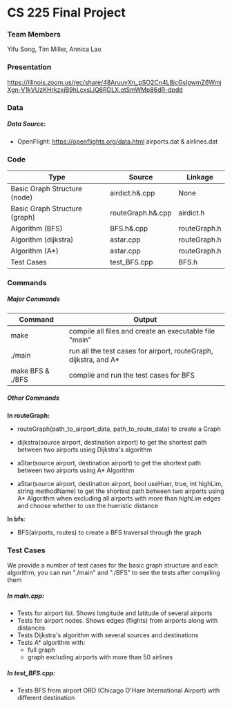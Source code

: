 # CS 225 Final Project

### Team Members

Yifu Song, Tim Miller, Annica Lao

### Presentation

https://illinois.zoom.us/rec/share/48AruuvXn_pSO2Cn4L8jcGsIpwmZ6WmjXgn-V1kVUzKHrkzxjB9hLcxsLjQ6RDLX.otSmWMp86dR-dpdd 

### Data

##### Data Source:

- OpenFlight: https://openflights.org/data.html airports.dat & airlines.dat

### Code

| Type                          | Source            | Linkage      |
| ----------------------------- | ----------------- | ------------ |
| Basic Graph Structure (node)  | airdict.h&.cpp    | None         |
| Basic Graph Structure (graph) | routeGraph.h&.cpp | airdict.h    |
| Algorithm (BFS)               | BFS.h&.cpp        | routeGraph.h |
| Algorithm (dijkstra)          | astar.cpp         | routeGraph.h |
| Algorithm (A*)                | astar.cpp         | routeGraph.h |
| Test Cases                    | test_BFS.cpp      | BFS.h        |

### Commands

##### Major Commands

| Command          | Output                                                       |
| ---------------- | ------------------------------------------------------------ |
| make             | compile all files and create an executable file "main"       |
| ./main           | run all the test cases for airport, routeGraph, dijkstra, and A* |
| make BFS & ./BFS | compile and run the test cases for BFS                       |

##### Other Commands

**In routeGraph:** 

- routeGraph(path_to_airport_data, path_to_route_data) to create a Graph

- dijkstra(source airport, destination airport) to get the shortest path between two airports using Dijkstra's algorithm

- aStar(source airport, destination airport) to get the shortest path between two airports using A* Algorithm

- aStar(source airport, destination airport, bool useHuer, true, int highLim, string methodName) to get the shortest path between two airports using A* Algorithm when excluding all airports with more than *highLim* edges and choose whether to use the hueristic distance

**In bfs**:

- BFS(airports, routes) to create a BFS traversal through the graph

### Test Cases

We provide a number of test cases for the basic graph structure and each algorithm, you can run "./main" and "./BFS" to see the tests after compiling them

##### In main.cpp:

- Tests for airport list. Shows longitude and latitude of several airports
- Tests for airport nodes. Shows edges (flights) from airports along with distances
- Tests Dijkstra's algorithm with several sources and destinations
- Tests A* algorithm with:
  - full graph
  - graph excluding airports with more than 50 airlines

##### In test_BFS.cpp:

- Tests BFS from airport ORD (Chicago O'Hare International Airport) with different destination

